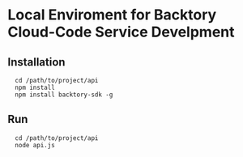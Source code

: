 # Local Enviroment for Backtory Cloud-Code Service Develpment


## Installation

```shell
  cd /path/to/project/api
  npm install
  npm install backtory-sdk -g
```

## Run

```shell
  cd /path/to/project/api
  node api.js
```

